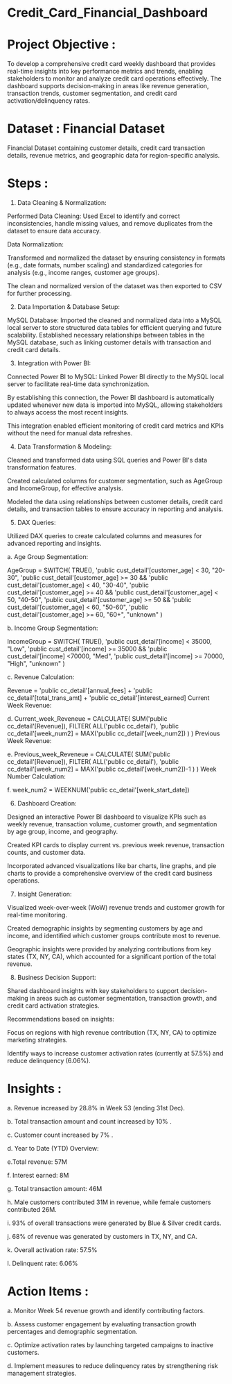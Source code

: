 # Credit_Card_Financial_Dashboard

# Project Objective :

To develop a comprehensive credit card weekly dashboard that provides real-time insights into key performance metrics and trends, enabling stakeholders to monitor and analyze credit card operations effectively. The dashboard supports decision-making in areas like revenue generation, transaction trends, customer segmentation, and credit card activation/delinquency rates.

# Dataset : Financial Dataset

Financial Dataset containing customer details, credit card transaction details, revenue metrics, and geographic data for region-specific analysis.

# Steps :

1. Data Cleaning & Normalization:
   
Performed Data Cleaning: Used Excel to identify and correct inconsistencies, handle missing values, and remove duplicates from the dataset to ensure data accuracy.

Data Normalization:
   
Transformed and normalized the dataset by ensuring consistency in formats (e.g., date formats, number scaling) and standardized categories for analysis (e.g., income ranges, customer age groups).
   
The clean and normalized version of the dataset was then exported to CSV for further processing.

2. Data Importation & Database Setup:
   
MySQL Database: Imported the cleaned and normalized data into a MySQL local server to store structured data tables for efficient querying and future scalability.
Established necessary relationships between tables in the MySQL database, such as linking customer details with transaction and credit card details.

3. Integration with Power BI:
   
Connected Power BI to MySQL: Linked Power BI directly to the MySQL local server to facilitate real-time data synchronization.

By establishing this connection, the Power BI dashboard is automatically updated whenever new data is imported into MySQL, allowing stakeholders to always access the most recent insights.

This integration enabled efficient monitoring of credit card metrics and KPIs without the need for manual data refreshes.

4. Data Transformation & Modeling:
   
Cleaned and transformed data using SQL queries and Power BI's data transformation features.

Created calculated columns for customer segmentation, such as AgeGroup and IncomeGroup, for effective analysis.

Modeled the data using relationships between customer details, credit card details, and transaction tables to ensure accuracy in reporting and analysis.

5. DAX Queries:

Utilized DAX queries to create calculated columns and measures for advanced reporting and insights.

a. Age Group Segmentation:

AgeGroup = SWITCH(
  TRUE(),
  'public cust_detail'[customer_age] < 30, "20-30",
  'public cust_detail'[customer_age] >= 30 && 'public cust_detail'[customer_age] < 40, "30-40",
  'public cust_detail'[customer_age] >= 40 && 'public cust_detail'[customer_age] < 50, "40-50",
  'public cust_detail'[customer_age] >= 50 && 'public cust_detail'[customer_age] < 60, "50-60",
  'public cust_detail'[customer_age] >= 60, "60+",
  "unknown"
)

b. Income Group Segmentation:

IncomeGroup = SWITCH(
  TRUE(),
  'public cust_detail'[income] < 35000, "Low",
  'public cust_detail'[income] >= 35000 && 'public cust_detail'[income] <70000, "Med",
  'public cust_detail'[income] >= 70000, "High",
  "unknown"
)

c. Revenue Calculation:

Revenue = 'public cc_detail'[annual_fees] + 'public cc_detail'[total_trans_amt] + 'public cc_detail'[interest_earned]
Current Week Revenue:

d.
Current_week_Reveneue = CALCULATE(
  SUM('public cc_detail'[Revenue]),
  FILTER(
    ALL('public cc_detail'),
    'public cc_detail'[week_num2] = MAX('public cc_detail'[week_num2])
  )
)
Previous Week Revenue:

e.
Previous_week_Reveneue = CALCULATE(
  SUM('public cc_detail'[Revenue]),
  FILTER(
    ALL('public cc_detail'),
    'public cc_detail'[week_num2] = MAX('public cc_detail'[week_num2])-1
  )
)
Week Number Calculation:

f.
week_num2 = WEEKNUM('public cc_detail'[week_start_date])

6. Dashboard Creation:
   
Designed an interactive Power BI dashboard to visualize KPIs such as weekly revenue, transaction volume, customer growth, and segmentation by age group, income, and geography.

Created KPI cards to display current vs. previous week revenue, transaction counts, and customer data.

Incorporated advanced visualizations like bar charts, line graphs, and pie charts to provide a comprehensive overview of the credit card business operations.

7. Insight Generation:
   
Visualized week-over-week (WoW) revenue trends and customer growth for real-time monitoring.

Created demographic insights by segmenting customers by age and income, and identified which customer groups contribute most to revenue.

Geographic insights were provided by analyzing contributions from key states (TX, NY, CA), which accounted for a significant portion of the total revenue.

8. Business Decision Support:

Shared dashboard insights with key stakeholders to support decision-making in areas such as customer segmentation, transaction growth, and credit card activation strategies.

Recommendations based on insights:

Focus on regions with high revenue contribution (TX, NY, CA) to optimize marketing strategies.

Identify ways to increase customer activation rates (currently at 57.5%) and reduce delinquency (6.06%).

# Insights : 

a. Revenue increased by 28.8% in Week 53 (ending 31st Dec).

b. Total transaction amount and count increased by 10% .

c. Customer count increased by 7% .

d. Year to Date (YTD) Overview:

e.Total revenue: 57M

f. Interest earned: 8M

g. Total transaction amount: 46M

h. Male customers contributed 31M in revenue, while female customers contributed 26M.

i. 93% of overall transactions were generated by Blue & Silver credit cards.

j. 68% of revenue was generated by customers in TX, NY, and CA.

k. Overall activation rate: 57.5%

l. Delinquent rate: 6.06%


# Action Items : 

a. Monitor Week 54 revenue growth and identify contributing factors.

b. Assess customer engagement by evaluating transaction growth percentages and demographic segmentation.

c. Optimize activation rates by launching targeted campaigns to inactive customers.

d. Implement measures to reduce delinquency rates by strengthening risk management strategies.


